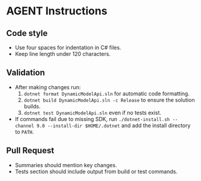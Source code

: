 # AGENT Instructions

## Code style
- Use four spaces for indentation in C# files.
- Keep line length under 120 characters.

## Validation
- After making changes run:
  1. `dotnet format DynamicModelApi.sln` for automatic code formatting.
  2. `dotnet build DynamicModelApi.sln -c Release` to ensure the solution builds.
  3. `dotnet test DynamicModelApi.sln` even if no tests exist.
- If commands fail due to missing SDK, run `./dotnet-install.sh --channel 9.0 --install-dir $HOME/.dotnet` and add the install directory to `PATH`.

## Pull Request
- Summaries should mention key changes.
- Tests section should include output from build or test commands.
